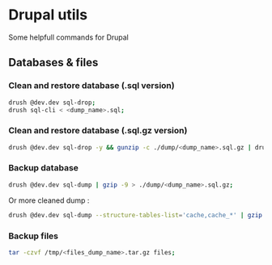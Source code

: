 # Drupal utils

Some helpfull commands for Drupal

## Databases & files

### Clean and restore database (.sql version)

```bash
drush @dev.dev sql-drop;
drush sql-cli < <dump_name>.sql;
```

### Clean and restore database (.sql.gz version)

```bash
drush @dev.dev sql-drop -y && gunzip -c ./dump/<dump_name>.sql.gz | drush @dev.dev sql-cli;
```

### Backup database

```bash
drush @dev.dev sql-dump | gzip -9 > ./dump/<dump_name>.sql.gz;
```

Or more cleaned dump :

```bash
drush @dev.dev sql-dump --structure-tables-list='cache,cache_*' | gzip -9 > ./dump/<dump_name>.sql.gz;
```

### Backup files

```bash
tar -czvf /tmp/<files_dump_name>.tar.gz files;
```


